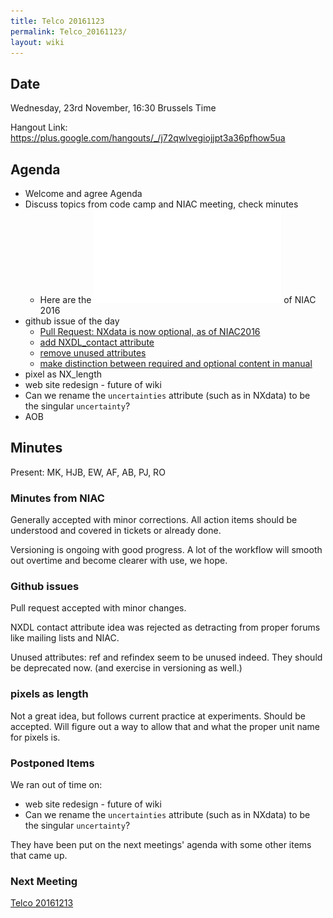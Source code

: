 ```yaml
---
title: Telco 20161123
permalink: Telco_20161123/
layout: wiki
---
```


Date
----

Wednesday, 23rd November, 16:30 Brussels Time

Hangout Link:
<https://plus.google.com/hangouts/_/j72qwlvegiojjpt3a36pfhow5ua>

Agenda
------

-   Welcome and agree Agenda
-   Discuss topics from code camp and NIAC meeting, check minutes
    -   Here are the ![minutes](NIACMinutes.pdf "fig:minutes") of NIAC
        2016
-   github issue of the day
    -   [Pull Request: NXdata is now optional, as of
        NIAC2016](https://github.com/nexusformat/definitions/pull/496)
    -   [add NXDL\_contact
        attribute](https://github.com/nexusformat/definitions/issues/451)
    -   [remove unused
        attributes](https://github.com/nexusformat/definitions/issues/330)
    -   [make distinction between required and optional content in
        manual](https://github.com/nexusformat/definitions/issues/277)
-   pixel as NX\_length
-   web site redesign - future of wiki
-   Can we rename the `uncertainties` attribute (such as in NXdata) to
    be the singular `uncertainty`?
-   AOB

Minutes
-------

Present: MK, HJB, EW, AF, AB, PJ, RO

### Minutes from NIAC

Generally accepted with minor corrections. All action items should be
understood and covered in tickets or already done.

Versioning is ongoing with good progress. A lot of the workflow will
smooth out overtime and become clearer with use, we hope.

### Github issues

Pull request accepted with minor changes.

NXDL contact attribute idea was rejected as detracting from proper
forums like mailing lists and NIAC.

Unused attributes: ref and refindex seem to be unused indeed. They
should be deprecated now. (and exercise in versioning as well.)

### pixels as length

Not a great idea, but follows current practice at experiments. Should be
accepted. Will figure out a way to allow that and what the proper unit
name for pixels is.

### Postponed Items

We ran out of time on:

-   web site redesign - future of wiki
-   Can we rename the `uncertainties` attribute (such as in NXdata) to
    be the singular `uncertainty`?

They have been put on the next meetings' agenda with some other items
that came up.

### Next Meeting

[Telco 20161213](Telco_20161213 "wikilink")
